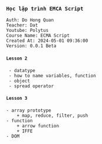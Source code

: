 ### `Học lập trình EMCA Script`
```
Auth: Do Hong Quan
Teacher: Dat
Youtube: Polytus
Course Name: ECMA Script
Created At: 2024-05-01 09:36:00
Version: 0.0.1 Beta
```


#### `Lesson 2`
```
 - datatype
 - how to name variables, function
 - object
 - spread operator
```

#### `Lesson 3`
```
- array prototype
    + map, reduce, filter, push
- function
    + arrow function 
    + IFFE
- DOM
```